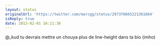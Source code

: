 ```yaml
---
layout: status
originalUrl: 'https://twitter.com/marcgg/status/297376665221361664'
isReply: true
date: 2013-02-01 16:11:36
---
```


@_kud tu devrais mettre un chouya plus de line-height dans ta bio (imho)
